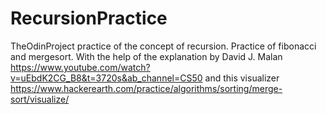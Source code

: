 # RecursionPractice

TheOdinProject practice of the concept of recursion.
Practice of fibonacci and mergesort.
With the help of the explanation by David J. Malan
https://www.youtube.com/watch?v=uEbdK2CG_B8&t=3720s&ab_channel=CS50
and this visualizer https://www.hackerearth.com/practice/algorithms/sorting/merge-sort/visualize/

